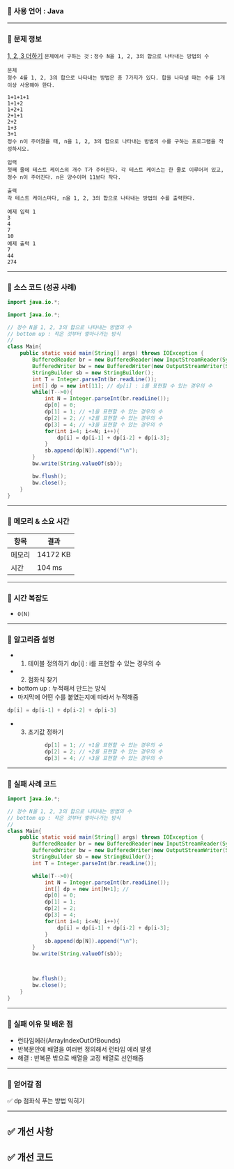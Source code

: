 ### 📌 **사용 언어** : Java

---
### 📌 **문제 정보**
[1, 2, 3 더하기](https://www.acmicpc.net/problem/9095)
`문제에서 구하는 것` : `정수 N을 1, 2, 3의 합으로 나타내는 방법의 수`
```plaintext
문제
정수 4를 1, 2, 3의 합으로 나타내는 방법은 총 7가지가 있다. 합을 나타낼 때는 수를 1개 이상 사용해야 한다.

1+1+1+1
1+1+2
1+2+1
2+1+1
2+2
1+3
3+1
정수 n이 주어졌을 때, n을 1, 2, 3의 합으로 나타내는 방법의 수를 구하는 프로그램을 작성하시오.

입력
첫째 줄에 테스트 케이스의 개수 T가 주어진다. 각 테스트 케이스는 한 줄로 이루어져 있고, 정수 n이 주어진다. n은 양수이며 11보다 작다.

출력
각 테스트 케이스마다, n을 1, 2, 3의 합으로 나타내는 방법의 수를 출력한다.

예제 입력 1 
3
4
7
10
예제 출력 1 
7
44
274

```

---

### 📌 **소스 코드 (성공 사례)**

```java
import java.io.*;

import java.io.*;

// 정수 N을 1, 2, 3의 합으로 나타내는 방법의 수
// bottom up : 작은 것부터 쌓아나가는 방식
//
class Main{
    public static void main(String[] args) throws IOException {
        BufferedReader br = new BufferedReader(new InputStreamReader(System.in));
        BufferedWriter bw = new BufferedWriter(new OutputStreamWriter(System.out));
        StringBuilder sb = new StringBuilder();
        int T = Integer.parseInt(br.readLine());
        int[] dp = new int[11]; // dp[i] : i를 표현할 수 있는 경우의 수
        while(T-->0){
            int N = Integer.parseInt(br.readLine());
            dp[0] = 0;
            dp[1] = 1; // +1을 표현할 수 있는 경우의 수
            dp[2] = 2; // +2를 표현할 수 있는 경우의 수
            dp[3] = 4; // +3을 표현할 수 있는 경우의 수
            for(int i=4; i<=N; i++){
                dp[i] = dp[i-1] + dp[i-2] + dp[i-3];
            }
            sb.append(dp[N]).append("\n");
        }
        bw.write(String.valueOf(sb));

        bw.flush();
        bw.close();
    }
}

```

---
### 📌 **메모리 & 소요 시간**
| 항목      | 결과        |
|-----------|-------------|
| 메모리    | 14172 KB    |
| 시간      | 104 ms      |





---
### 📌 **시간 복잡도**

- `O(N)`
---

### 📌 **알고리즘 설명**

- 1. 테이블 정의하기
     dp[i] : i를 표현할 수 있는 경우의 수
- 2. 점화식 찾기
- bottom up : 누적해서 만드는 방식
- 마지막에 어떤 수를 붙였는지에 따라서 누적해줌
```java
dp[i] = dp[i-1] + dp[i-2] + dp[i-3]
```
- 3. 초기값 정하기
```java
            dp[1] = 1; // +1을 표현할 수 있는 경우의 수
            dp[2] = 2; // +2를 표현할 수 있는 경우의 수
            dp[3] = 4; // +3을 표현할 수 있는 경우의 수
```

---

### 📌 **실패 사례 코드**

```java
import java.io.*;

// 정수 N을 1, 2, 3의 합으로 나타내는 방법의 수
// bottom up : 작은 것부터 쌓아나가는 방식
//
class Main{
    public static void main(String[] args) throws IOException {
        BufferedReader br = new BufferedReader(new InputStreamReader(System.in));
        BufferedWriter bw = new BufferedWriter(new OutputStreamWriter(System.out));
        StringBuilder sb = new StringBuilder();
        int T = Integer.parseInt(br.readLine());

        while(T-->0){
            int N = Integer.parseInt(br.readLine());
            int[] dp = new int[N+1]; //
            dp[0] = 0;
            dp[1] = 1;
            dp[2] = 2;
            dp[3] = 4;
            for(int i=4; i<=N; i++){
                dp[i] = dp[i-1] + dp[i-2] + dp[i-3];
            }
            sb.append(dp[N]).append("\n");
        }
        bw.write(String.valueOf(sb));



        bw.flush();
        bw.close();
    }
}

```

---

### 📌 **실패 이유 및 배운 점**

- 런타임에러(ArrayIndexOutOfBounds)
- 반복문안에 배열을 여러번 정의해서 런타임 에러 발생
- 해결 : 반복문 밖으로 배열을 고정 배열로 선언해줌

---

### 📌 **얻어갈 점**

✅ dp 점화식 푸는 방법 익히기

---

## ✅ 개선 사항


## ✅ 개선 코드


